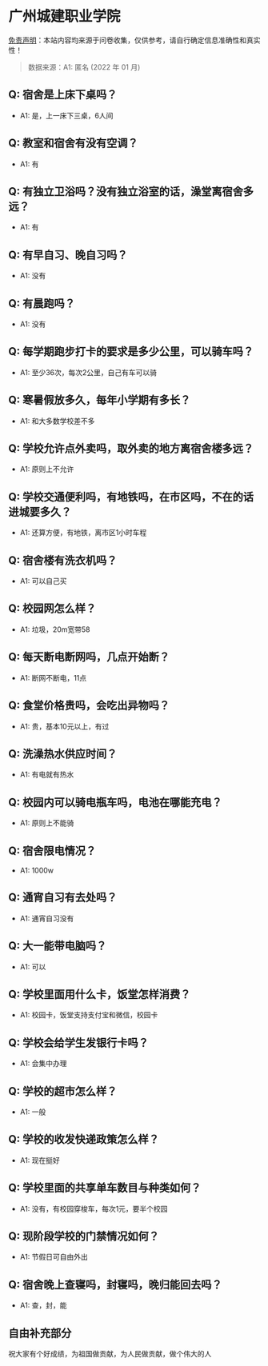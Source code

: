 # 广州城建职业学院

[免责声明](https://colleges.chat/#_3)：本站内容均来源于问卷收集，仅供参考，请自行确定信息准确性和真实性！

> 数据来源：A1: 匿名 (2022 年 01 月)

## Q: 宿舍是上床下桌吗？

- A1: 是，上一床下三桌，6人间

## Q: 教室和宿舍有没有空调？

- A1: 有

## Q: 有独立卫浴吗？没有独立浴室的话，澡堂离宿舍多远？

- A1: 有

## Q: 有早自习、晚自习吗？

- A1: 没有

## Q: 有晨跑吗？

- A1: 没有

## Q: 每学期跑步打卡的要求是多少公里，可以骑车吗？

- A1: 至少36次，每次2公里，自己有车可以骑

## Q: 寒暑假放多久，每年小学期有多长？

- A1: 和大多数学校差不多

## Q: 学校允许点外卖吗，取外卖的地方离宿舍楼多远？

- A1: 原则上不允许

## Q: 学校交通便利吗，有地铁吗，在市区吗，不在的话进城要多久？

- A1: 还算方便，有地铁，离市区1小时车程

## Q: 宿舍楼有洗衣机吗？

- A1: 可以自己买

## Q: 校园网怎么样？

- A1: 垃圾，20m宽带58

## Q: 每天断电断网吗，几点开始断？

- A1: 断网不断电，11点

## Q: 食堂价格贵吗，会吃出异物吗？

- A1: 贵，基本10元以上，有过

## Q: 洗澡热水供应时间？

- A1: 有电就有热水

## Q: 校园内可以骑电瓶车吗，电池在哪能充电？

- A1: 原则上不能骑

## Q: 宿舍限电情况？

- A1: 1000w

## Q: 通宵自习有去处吗？

- A1: 通宵自习没有

## Q: 大一能带电脑吗？

- A1: 可以

## Q: 学校里面用什么卡，饭堂怎样消费？

- A1: 校园卡，饭堂支持支付宝和微信，校园卡

## Q: 学校会给学生发银行卡吗？

- A1: 会集中办理

## Q: 学校的超市怎么样？

- A1: 一般

## Q: 学校的收发快递政策怎么样？

- A1: 现在挺好

## Q: 学校里面的共享单车数目与种类如何？

- A1: 没有，有校园穿梭车，每次1元，要半个校园

## Q: 现阶段学校的门禁情况如何？

- A1: 节假日可自由外出

## Q: 宿舍晚上查寝吗，封寝吗，晚归能回去吗？

- A1: 查，封，能

## 自由补充部分

祝大家有个好成绩，为祖国做贡献，为人民做贡献，做个伟大的人